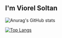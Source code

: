 ## I'm  Viorel Soltan


![Anurag's GitHub stats](https://github-readme-stats.vercel.app/api?username=bushido2014&show_icons=true&theme=transparent)

[![Top Langs](https://github-readme-stats.vercel.app/api/top-langs/?username=bushido2014)](https://github.com/bushido2014/github-readme-stats)
